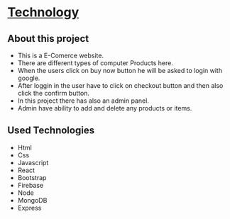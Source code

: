 
# [Technology](https://technology-shop-1e32b.web.app/)

## About this project
- This is a E-Comerce website. 
- There are different types of computer Products here. 
- When the users click on buy now button he will be asked to login with google.
- After loggin in the user have to click on checkout button and then also click the confirm button. 
- In this project there has also an admin panel. 
- Admin have ability to add and delete any products or items.

## Used Technologies
- Html
- Css
- Javascript
- React
- Bootstrap
- Firebase
- Node
- MongoDB
- Express

